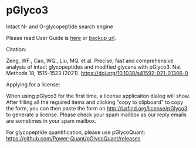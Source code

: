 # pGlyco3

Intact N- and O-glycopeptide search engine

Please read User Guide is [here](https://github.com/pFindStudio/pGlyco3/blob/main/pGlyco3-User-Guide.pdf) or [backup url](https://figshare.com/articles/online_resource/pGlyco3_User_Guide/21096799).

Citation:

Zeng, WF., Cao, WQ., Liu, MQ. et al. Precise, fast and comprehensive analysis of intact glycopeptides and modified glycans with pGlyco3. Nat Methods 18, 1515–1523 (2021). https://doi.org/10.1038/s41592-021-01306-0

Applying for a license: 

When using pGlyco3 for the first time, a license applicaiton dialog will show. After filling all the reguired items and clicking "copy to clipboard" to copy the form, you can then paste the form on http://i.pfind.org/license/pGlyco3 to generate a license. Please check your spam mailbox as our reply emails are sometimes in your spam mailbox.

For glycopeptide quantification, please use pGlycoQuant: https://github.com/Power-Quant/pGlycoQuant/releases
